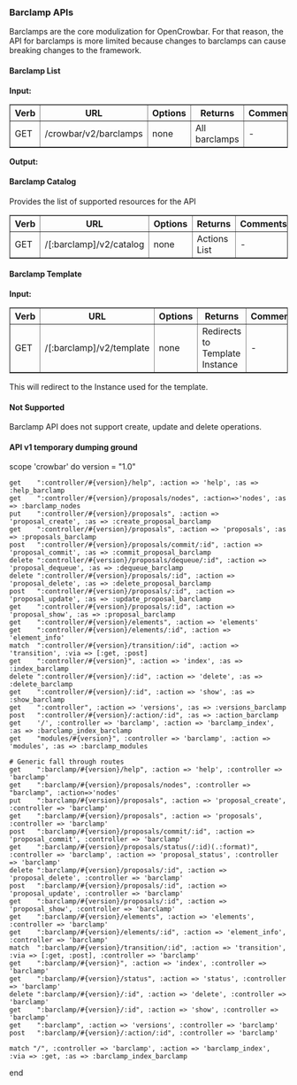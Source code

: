 ### Barclamp APIs

Barclamps are the core modulization for OpenCrowbar.  For that reason, the API for barclamps is more limited because changes to barclamps can cause breaking changes to the framework.

#### Barclamp List

**Input:**

<table border=1>
<tr><th> Verb </th><th> URL </th><th> Options </th><th> Returns </th><th> Comments </th></tr>
  <tr><td> GET </td><td> /crowbar/v2/barclamps  </td><td> none  </td><td> All barclamps </td><td> - </td></tr> 
</table>

**Output:**

#### Barclamp Catalog

Provides the list of supported resources for the API

<table border=1>
  <tr><th> Verb </th><th> URL </th><th> Options </th><th> Returns </th><th> Comments </th></tr>
  <tr><td> GET  </td><td> /[:barclamp]/v2/catalog </td><td> none  </td><td> Actions List </td><td> - </td></tr> 
</table>

#### Barclamp Template

**Input:**

<table border=1>
  <tr><th> Verb </th><th> URL                      </th><th> Options </th><th> Returns </th><th> Comments </th></tr>
  <tr><td> GET  </td><td> /[:barclamp]/v2/template   </td><td> none   </td><td> Redirects to Template Instance </td><td> - </td></tr> 
</table>

This will redirect to the Instance used for the template.


#### Not Supported

Barclamp API does not support create, update and delete operations.

#### API v1 temporary dumping ground

 scope 'crowbar' do
    version = "1.0"

    get    ":controller/#{version}/help", :action => 'help', :as => :help_barclamp
    get    ":controller/#{version}/proposals/nodes", :action=>'nodes', :as => :barclamp_nodes
    put    ":controller/#{version}/proposals", :action => 'proposal_create', :as => :create_proposal_barclamp
    get    ":controller/#{version}/proposals", :action => 'proposals', :as => :proposals_barclamp
    post   ":controller/#{version}/proposals/commit/:id", :action => 'proposal_commit', :as => :commit_proposal_barclamp
    delete ":controller/#{version}/proposals/dequeue/:id", :action => 'proposal_dequeue', :as => :dequeue_barclamp
    delete ":controller/#{version}/proposals/:id", :action => 'proposal_delete', :as => :delete_proposal_barclamp
    post   ":controller/#{version}/proposals/:id", :action => 'proposal_update', :as => :update_proposal_barclamp
    get    ":controller/#{version}/proposals/:id", :action => 'proposal_show', :as => :proposal_barclamp
    get    ":controller/#{version}/elements", :action => 'elements'
    get    ":controller/#{version}/elements/:id", :action => 'element_info'
    match  ":controller/#{version}/transition/:id", :action => 'transition', :via => [:get, :post]
    get    ":controller/#{version}", :action => 'index', :as => :index_barclamp
    delete ":controller/#{version}/:id", :action => 'delete', :as => :delete_barclamp
    get    ":controller/#{version}/:id", :action => 'show', :as => :show_barclamp
    get    ":controller", :action => 'versions', :as => :versions_barclamp
    post   ":controller/#{version}/:action/:id", :as => :action_barclamp
    get    '/', :controller => 'barclamp', :action => 'barclamp_index', :as => :barclamp_index_barclamp
    get    "modules/#{version}", :controller => 'barclamp', :action => 'modules', :as => :barclamp_modules
            
    # Generic fall through routes
    get    ":barclamp/#{version}/help", :action => 'help', :controller => 'barclamp'
    get    ":barclamp/#{version}/proposals/nodes", :controller => "barclamp", :action=>'nodes'
    put    ":barclamp/#{version}/proposals", :action => 'proposal_create', :controller => 'barclamp'
    get    ":barclamp/#{version}/proposals", :action => 'proposals', :controller => 'barclamp'
    post   ":barclamp/#{version}/proposals/commit/:id", :action => 'proposal_commit', :controller => 'barclamp'
    get    ":barclamp/#{version}/proposals/status(/:id)(.:format)", :controller => 'barclamp', :action => 'proposal_status', :controller => 'barclamp'
    delete ":barclamp/#{version}/proposals/:id", :action => 'proposal_delete', :controller => 'barclamp'
    post   ":barclamp/#{version}/proposals/:id", :action => 'proposal_update', :controller => 'barclamp'
    get    ":barclamp/#{version}/proposals/:id", :action => 'proposal_show', :controller => 'barclamp'
    get    ":barclamp/#{version}/elements", :action => 'elements', :controller => 'barclamp'
    get    ":barclamp/#{version}/elements/:id", :action => 'element_info', :controller => 'barclamp'
    match  ":barclamp/#{version}/transition/:id", :action => 'transition', :via => [:get, :post], :controller => 'barclamp'
    get    ":barclamp/#{version}", :action => 'index', :controller => 'barclamp'
    get    ":barclamp/#{version}/status", :action => 'status', :controller => 'barclamp'
    delete ":barclamp/#{version}/:id", :action => 'delete', :controller => 'barclamp'
    get    ":barclamp/#{version}/:id", :action => 'show', :controller => 'barclamp'
    get    ":barclamp", :action => 'versions', :controller => 'barclamp'
    post   ":barclamp/#{version}/:action/:id", :controller => 'barclamp'

    match "/", :controller => 'barclamp', :action => 'barclamp_index', :via => :get, :as => :barclamp_index_barclamp
        
  end
